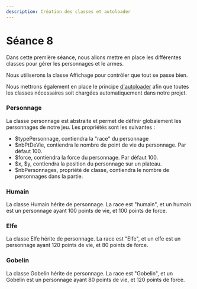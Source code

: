 ```yaml
---
description: Création des classes et autoloader
---
```


# Séance 8

Dans cette première séance, nous allons mettre en place les différentes classes pour gérer les personnages et le armes.

Nous utiliserons la classe Affichage pour contrôler que tout se passe bien.

Nous mettrons également en place le principe [d'autoloader](https://www.php.net/manual/fr/language.oop5.autoload.php) afin que toutes les classes nécessaires soit chargées automatiquement dans notre projet.



### Personnage

La classe personnage est abstraite et permet de définir globalement les personnages de notre jeu. Les propriétés sont les suivantes :

* $typePersonnage, contiendra la "race" du personnage
* $nbPtDeVie, contiendra le nombre de point de vie du personnage. Par défaut 100.
* $force, contiendra la force du personnage. Par défaut 100.
* $x, $y, contiendra la position du personnage sur un plateau.
* $nbPersonnages, propriété de classe, contiendra le nombre de personnages dans la partie.

### Humain

La classe Humain hérite de personnage. La race est "humain", et un humain est un personnage ayant 100 points de vie, et 100 points de force.

### Elfe

La classe Elfe hérite de personnage. La race est "Elfe", et un elfe est un personnage ayant 120 points de vie, et 80 points de force.

### Gobelin

La classe Gobelin hérite de personnage. La race est "Gobelin", et un Gobelin est un personnage ayant 80 points de vie, et 120 points de force.

